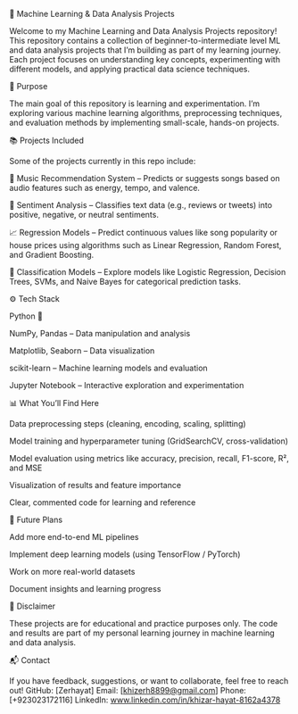 🧠 Machine Learning & Data Analysis Projects

Welcome to my Machine Learning and Data Analysis Projects repository!
This repository contains a collection of beginner-to-intermediate level ML and data analysis projects that I’m building as part of my learning journey. Each project focuses on understanding key concepts, experimenting with different models, and applying practical data science techniques.

🎯 Purpose

The main goal of this repository is learning and experimentation.
I’m exploring various machine learning algorithms, preprocessing techniques, and evaluation methods by implementing small-scale, hands-on projects.

📚 Projects Included

Some of the projects currently in this repo include:

🎵 Music Recommendation System – Predicts or suggests songs based on audio features such as energy, tempo, and valence.

💬 Sentiment Analysis – Classifies text data (e.g., reviews or tweets) into positive, negative, or neutral sentiments.

📈 Regression Models – Predict continuous values like song popularity or house prices using algorithms such as Linear Regression, Random Forest, and Gradient Boosting.

🧩 Classification Models – Explore models like Logistic Regression, Decision Trees, SVMs, and Naive Bayes for categorical prediction tasks.

⚙️ Tech Stack

Python 🐍

NumPy, Pandas – Data manipulation and analysis

Matplotlib, Seaborn – Data visualization

scikit-learn – Machine learning models and evaluation

Jupyter Notebook – Interactive exploration and experimentation

📊 What You’ll Find Here

Data preprocessing steps (cleaning, encoding, scaling, splitting)

Model training and hyperparameter tuning (GridSearchCV, cross-validation)

Model evaluation using metrics like accuracy, precision, recall, F1-score, R², and MSE

Visualization of results and feature importance

Clear, commented code for learning and reference

🚀 Future Plans

Add more end-to-end ML pipelines

Implement deep learning models (using TensorFlow / PyTorch)

Work on more real-world datasets

Document insights and learning progress

🧩 Disclaimer

These projects are for educational and practice purposes only.
The code and results are part of my personal learning journey in machine learning and data analysis.

📬 Contact

If you have feedback, suggestions, or want to collaborate, feel free to reach out!
GitHub: [Zerhayat]
Email: [khizerh8899@gmail.com]
Phone: [+923023172116]
LinkedIn: www.linkedin.com/in/khizar-hayat-8162a4378
